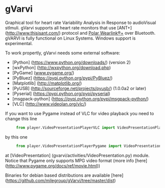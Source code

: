 # gVarvi
 Graphical tool for heart rate Variability Analysis in Response to audioVisual stImuli. gVarvi supports all heart 
 rate monitors that use [ANT+] (http://www.thisisant.com/) protocol and
 [Polar Wearlink®+](http://www.polar.com/en/products/accessories/Polar_WearLink_transmitter_with_Bluetooth) over 
 Bluetooth. gVARVI is fully functional on Linux Systems. Windows support is experimental.
 
 To work propertly, gVarvi needs some external software:
 
 * [Python] (https://www.python.org/downloads/) (version 2)
 * [wxPython] (http://wxpython.org/download.php)
 * [PyGame] (www.pygame.org/)
 * [PyBluez] (https://pypi.python.org/pypi/PyBluez/)
 * [Matplotlib] (http://matplotlib.org/)
 * [PyUSB] (http://sourceforge.net/projects/pyusb/) (1.0.0a2 or later)
 * [Pyserial] (https://pypi.python.org/pypi/pyserial)
 * [msgpack-python] (https://pypi.python.org/pypi/msgpack-python/)
 * [VLC] (http://www.videolan.org/vlc/)
 
 If you want to use Pygame instead of VLC for video playback you need to change this line
```python
     from player.VideoPresentationPlayerVLC import VideoPresentationPlayer
```
 by this one
```python
     from player.VideoPresentationPlayerPygame import VideoPresentationPlayer
````
 at [VideoPresentation] (gvarvi/activities/VideoPresentation.py) module. Notice that Pygame only supports MPG video 
 format (more info [here] (http://www.pygame.org/docs/ref/movie.html))
 
 Binaries for debian based distributions are available [here] (https://github.com/milegroup/gVarvi/tree/master/dist)
